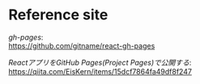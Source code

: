 # Reference site  
*gh-pages*:  
https://github.com/gitname/react-gh-pages  

*ReactアプリをGitHub Pages(Project Pages)で公開する*:  
https://qiita.com/EisKern/items/15dcf7864fa49df8f247